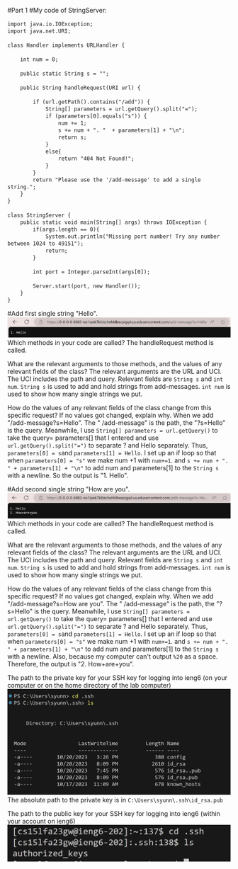 #Part 1
#My code of StringServer:

```
import java.io.IOException;
import java.net.URI;

class Handler implements URLHandler {

    int num = 0;

    public static String s = "";

    public String handleRequest(URI url) {

        if (url.getPath().contains("/add")) {
            String[] parameters = url.getQuery().split("=");
            if (parameters[0].equals("s")) {
                num += 1;
                s += num + ". "  + parameters[1] + "\n";
                return s;
            }
            else{
                return "404 Not Found!";
            }
        }
        return "Please use the '/add-message' to add a single string.";
    }
}

class StringServer {
    public static void main(String[] args) throws IOException {
        if(args.length == 0){
            System.out.println("Missing port number! Try any number between 1024 to 49151");
            return;
        }

        int port = Integer.parseInt(args[0]);

        Server.start(port, new Handler());
    }
}
```
#Add first single string "Hello".
![Image](6.jpg)
Which methods in your code are called?
The handleRequest method is called.

What are the relevant arguments to those methods, and the values of any relevant fields of the class?
The relevant arguments are the URL and UCI. The UCI includes the path and query. Relevant fields are ```String s``` and ```int num```. ```String s``` is used to add and hold strings from add-messages. ```int num``` is used to show how many single strings we put.


How do the values of any relevant fields of the class change from this specific request? If no values got changed, explain why.
When we add "/add-message?s=Hello". The " /add-message" is the path, the "?s=Hello" is the query. Meanwhile, I use ```String[] parameters = url.getQuery()``` to take the query= parameters[] that I entered and use ```url.getQuery().split("=")``` to separate ? and Hello separately. Thus, ```parameters[0] = s```and ```parameters[1] = Hello```. I set up an if loop so that when ```parameters[0] = "s"``` we make num +1 with ``num+=1``. and ```s += num + ". " + parameters[1] + "\n"``` to add num and parameters[1] to the ```String s``` with a newline. So the output is "1. Hello".


#Add second single string "How are you".
![Image](7.jpg)
Which methods in your code are called?
The handleRequest method is called.

What are the relevant arguments to those methods, and the values of any relevant fields of the class?
The relevant arguments are the URL and UCI. The UCI includes the path and query. Relevant fields are ```String s``` and ```int num```. ```String s``` is used to add and hold strings from add-messages. ```int num``` is used to show how many single strings we put.

How do the values of any relevant fields of the class change from this specific request? If no values got changed, explain why.
When we add "/add-message?s=How are you". The " /add-message" is the path, the "?s=Hello" is the query. Meanwhile, I use ```String[] parameters = url.getQuery()``` to take the query= parameters[] that I entered and use ```url.getQuery().split("=")``` to separate ? and Hello separately. Thus, ```parameters[0] = s```and ```parameters[1] = Hello```. I set up an if loop so that when ```parameters[0] = "s"``` we make num +1 with ``num+=1``. and ```s += num + ". " + parameters[1] + "\n"``` to add num and parameters[1] to the ```String s``` with a newline. Also, because my computer can't output ```%20``` as a space. Therefore, the output is "2. How+are+you".

The path to the private key for your SSH key for logging into ieng6 (on your computer or on the home directory of the lab computer)
![Image](4.jpg)
The absolute path to the private key is in ```C:\Users\syunn\.ssh\id_rsa.pub```

The path to the public key for your SSH key for logging into ieng6 (within your account on ieng6)
![Image](5.jpg)
